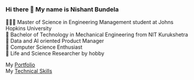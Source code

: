 ### Hi there 👋 My name is Nishant Bundela

👨🏻‍🎓 Master of Science in Engineering Management student at Johns Hopkins University  
🏫 Bachelor of Technology in Mechanical Engineering from NIT Kurukshetra  
🎢 Data and AI oriented Product Manager  
🌱 Computer Science Enthusiast  
🔭 Life and Science Researcher by hobby

My [Portfolio](https://www.nishantbundela.me/)  
My [Technical Skills](https://nishantbundela.github.io)


<!--
**nishantbundela/nishantbundela** is a ✨ _special_ ✨ repository because its `README.md` (this file) appears on your GitHub profile.

Here are some ideas to get you started:

- 🔭 I’m currently working on ...
- 🌱 I’m currently learning ...
- 👯 I’m looking to collaborate on ...
- 🤔 I’m looking for help with ...
- 💬 Ask me about ...
- 📫 How to reach me: ...
- 😄 Pronouns: ...
- ⚡ Fun fact: ...
-->
